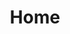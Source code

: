 ---
title: Home
hero:
  title_part1: Advancing Equity in Cancer Care 
  title_part2_styled: for All
  subtitle: The Alliance for Cancer Care Equity (ACCE) is on a mission to ensure that every cancer patient receives equitable, high-quality care, regardless of their financial status. We provide compassionate support for patients and their families throughout their entire journey.
  button1:
    text: Donate
    href: /ways-to-give
  button2:
    text: Learn More
    href: /about-us
stats:
  title: Our Impact in Numbers
  subtitle: We are proud of the progress we've made in the fight for cancer care equity.
  items:
    - name: Amount Raised
      value: 90
      prefix: $
      suffix: k+
      animate: true
    - name: Patients Supported
      value: 60
      suffix: +
      animate: true
    - name: Established
      value: 2022
      animate: true
call_to_action:
  title: Make a Difference
  subtitle: Support Our Mission to Achieve Cancer Care Equity
  content: Your contribution can help us provide vital financial support, improve healthcare access, and fund life-saving treatments for patients in need.
  button:
    text: Donate Now
    href: /ways-to-give
---